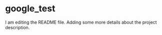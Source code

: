 # google_test
I am editing the README file. Adding some more details about the project description.


